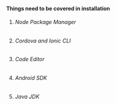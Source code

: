 #### Things need to be covered in installation

1. ###### Node Package Manager
2. ###### Cordova and Ionic CLI
3. ###### Code Editor
4. ###### Android SDK
5. ###### Java JDK

#### 



